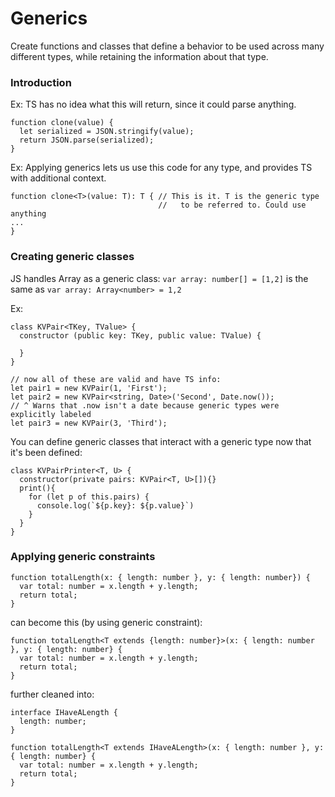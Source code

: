 # Generics
Create functions and classes that define a behavior to be used
across many different types, while retaining the information
about that type.

### Introduction

Ex: TS has no idea what this will return, since it could parse
anything. 
```
function clone(value) {
  let serialized = JSON.stringify(value);
  return JSON.parse(serialized);
}
```

Ex: Applying generics lets us use this code for any type, and
provides TS with additional context.

```
function clone<T>(value: T): T { // This is it. T is the generic type 
                                 //   to be referred to. Could use anything
...
}
```

### Creating generic classes

JS handles Array as a generic class:
`var array: number[] = [1,2]` is the same as `var array: Array<number> = 1,2`

Ex:
```
class KVPair<TKey, TValue> {
  constructor (public key: TKey, public value: TValue) {

  }
}

// now all of these are valid and have TS info:
let pair1 = new KVPair(1, 'First');
let pair2 = new KVPair<string, Date>('Second', Date.now()); 
// ^ Warns that .now isn't a date because generic types were explicitly labeled
let pair3 = new KVPair(3, 'Third');
```

You can define generic classes that interact with a generic type now that it's been
defined:

```
class KVPairPrinter<T, U> {
  constructor(private pairs: KVPair<T, U>[]){}
  print(){
    for (let p of this.pairs) {
      console.log(`${p.key}: ${p.value}`)
    }
  }
}
```

### Applying generic constraints

```
function totalLength(x: { length: number }, y: { length: number}) {
  var total: number = x.length + y.length;
  return total;
}
```

can become this (by using generic constraint):

```
function totalLength<T extends {length: number}>(x: { length: number }, y: { length: number} {
  var total: number = x.length + y.length;
  return total;
}
```

further cleaned into:

```
interface IHaveALength {
  length: number;
}

function totalLength<T extends IHaveALength>(x: { length: number }, y: { length: number} {
  var total: number = x.length + y.length;
  return total;
}
```